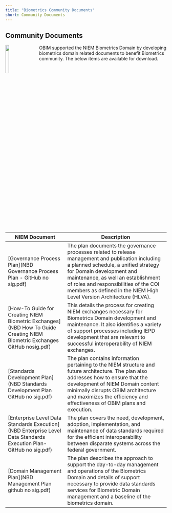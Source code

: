 ```yaml
---
title: "Biometrics Community Documents"
short: Community Documents
---
```


## Community Documents

<img align="left" width="15%" src="Biometrics-CommunityDocs.png" style="margin-right: 30px;">

OBIM supported the NIEM Biometrics Domain by developing biometrics domain related documents to benefit Biometrics community. The below items are available for download.


|NIEM Document|Description|
|---|---|
|[Governance Process Plan](NBD Governance Process Plan - GitHub no sig.pdf)|The plan documents the governance processes related to release management and publication including a planned schedule, a unified strategy for Domain development and maintenance, as well an establishment of roles and responsibilities of the COI members as defined in the NIEM High Level Version Architecture (HLVA).|
|[How-To Guide for Creating NIEM Biometric Exchanges](NBD How To Guide Creating NIEM Biometric Exchanges GitHub nosig.pdf)| This details the process for creating NIEM exchanges necessary for Biometrics Domain development and maintenance.  It also identifies a variety of support processes including IEPD development that are relevant to successful interoperability of NIEM exchanges.|
|[Standards Development Plan](NBD Standards Development Plan GitHub no sig.pdf)| The plan contains information pertaining to the NIEM structure and future architecture. The plan also addresses how to ensure that the development of NIEM Domain content minimally disrupts OBIM architecture and maximizes the efficiency and effectiveness of OBIM plans and execution.|
|[Enterprise Level Data Standards Execution](NBD Enterprise Level Data Standards Execution Plan-GitHub no sig.pdf)|The plan covers the need, development, adoption, implementation, and maintenance of data standards required for the efficient interoperability between disparate systems across the federal government.|
|[Domain Management Plan](NBD Management Plan github no sig.pdf)| The plan describes the approach to support the day-to-day management and operations of the Biometrics Domain and details of support necessary to provide data standards services for Biometric Domain management and a baseline of the biometrics domain.|
